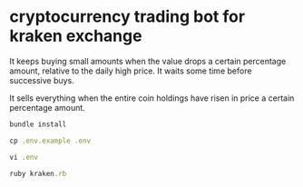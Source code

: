 # cryptocurrency trading bot for kraken exchange

It keeps buying small amounts when the value drops a certain percentage amount, relative to the daily high price. It waits some time before successive buys.

It sells everything when the entire coin holdings have risen in price a certain percentage amount.

```ruby
bundle install

cp .env.example .env

vi .env

ruby kraken.rb
```
